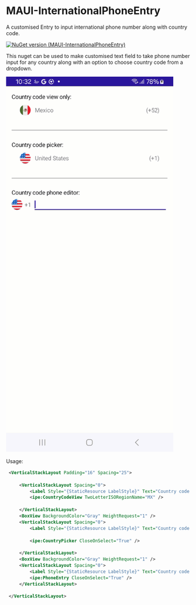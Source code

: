 # MAUI-InternationalPhoneEntry
A customised Entry to input international phone number along with country code.

[![NuGet version (MAUI-InternationalPhoneEntry)](https://img.shields.io/nuget/v/MAUI-InternationalPhoneEntry.svg)](https://www.nuget.org/packages/MAUI-InternationalPhoneEntry/)

This nuget can be used to make customised text field to take phone number input for any country along with an option to choose country code from a dropdown.

![Sample](https://raw.githubusercontent.com/Jon2G/MAUI-InternationalPhoneEntry/main/sample.gif)

Usage:
```xml
 <VerticalStackLayout Padding="16" Spacing="25">

     <VerticalStackLayout Spacing="0">
         <Label Style="{StaticResource LabelStyle}" Text="Country code view only:" />
         <ipe:CountryCodeView TwoLetterISORegionName="MX" />

     </VerticalStackLayout>
     <BoxView BackgroundColor="Gray" HeightRequest="1" />
     <VerticalStackLayout Spacing="0">
         <Label Style="{StaticResource LabelStyle}" Text="Country code picker:" />

         <ipe:CountryPicker CloseOnSelect="True" />

     </VerticalStackLayout>
     <BoxView BackgroundColor="Gray" HeightRequest="1" />
     <VerticalStackLayout Spacing="0">
         <Label Style="{StaticResource LabelStyle}" Text="Country code phone editor:" />
         <ipe:PhoneEntry CloseOnSelect="True" />
     </VerticalStackLayout>

 </VerticalStackLayout>
```
